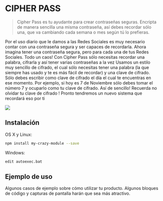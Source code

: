 # CIPHER PASS
> Cipher Pass es tu ayudante para crear contraseñas seguras.
Encripta de manera sencilla una misma contraseña, así debes recordar sólo una, que va cambiando cada semana o mes según tú lo prefieras.

Por el uso diario que le damos a las Redes Sociales es muy necesario contar con una contraseña segura y ser capaces de recordarla. 
Ahora imagina tener una contraseña segura, pero para cada una de tus Redes Sociales. Todo un caos!
Con Cipher Pass sólo necesitas recordar una palabra, cifrarla y así tener varias contraseñas a la vez
Usamos un estilo muy sencillo de cifrado, el cual sólo necesitas tener una palabra (la que siempre has usado y te es más fácil de recordar) y una clave de cifrado.
Sólo debes escribir como clave de cifrado el día el cual te encuentras en ese momento. 
Por ejemplo, si hoy es 7 de Noviembre sólo debes tomar el número 7 y ocuparlo como tu clave de cifrado. 
Así de sencillo! 
Recuerda no olvidar tu clave de cifrado ! 
Pronto tendremos un nuevo sistema que recordará eso por ti

![](../logo.jpg)

## Instalación

OS X y Linux:

```sh
npm install my-crazy-module --save
```

Windows:

```sh
edit autoexec.bat
```

## Ejemplo de uso

Algunos casos de ejemplo sobre cómo utilizar tu producto. Algunos bloques de código y capturas de pantalla harán que sea más atractivo.


